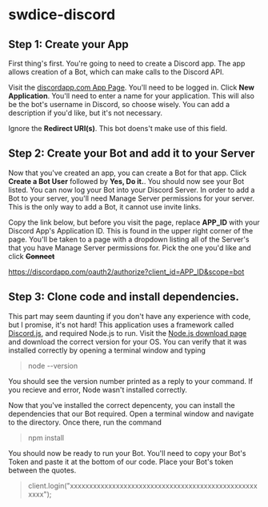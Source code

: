 # swdice-discord

## Step 1: Create your App

First thing's first. You're going to need to create a Discord app. The app allows creation of a Bot, which can make calls to the Discord API. 

Visit the [discordapp.com App Page](https://discordapp.com/developers/applications/me). You'll need to be logged in. Click **New Application**. You'll need to enter a name for your application. This will also be the bot's username in Discord, so choose wisely. You can add a description if you'd like, but it's not necessary. 

Ignore the **Redirect URI(s)**. This bot doens't make use of this field.

## Step 2: Create your Bot and add it to your Server

Now that you've created an app, you can create a Bot for that app. Click **Create a Bot User** followed by **Yes, Do it.**. You should now see your Bot listed. You can now log your Bot into your Discord Server. In order to add a Bot to your server, you'll need Manage Server permissions for your server. This is the only way to add a Bot, it cannot use invite links.

Copy the link below, but before you visit the page, replace **APP_ID** with your Discord App's Application ID. This is found in the upper right corner of the page. You'll be taken to a page with a dropdown listing all of the Server's that you have Manage Server permissions for. Pick the one you'd like and click ~~**Connect**~~

https://discordapp.com/oauth2/authorize?client_id=APP_ID&scope=bot

## Step 3: Clone code and install dependencies. 

This part may seem daunting if you don't have any experience with code, but I promise, it's not hard! This application uses a framework called [Discord.js](), and required Node.js to run. Visit the [Node.js download page](https://nodejs.org/en/download/) and download the correct version for your OS. You can verify that it was installed correctly by opening a terminal window and typing

> node --version

You should see the version number printed as a reply to your command. If you recieve and error, Node wasn't installed correctly. 

Now that you've installed the correct depencenty, you can install the dependencies that our Bot required. Open a terminal window and navigate to the directory. Once there, run the command

>npm install

You should now be ready to run your Bot. You'll need to copy your Bot's Token and paste it at the bottom of our code. Place your Bot's token between the quotes.

>client.login("xxxxxxxxxxxxxxxxxxxxxxxxxxxxxxxxxxxxxxxxxxxxxxxxxxxxx"); 
